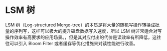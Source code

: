 # LSM 树

LSM 树（Log-structured Merge-tree）的本质是将大量的随机写操作转换成批量的序列写，这样可以极大的提升磁盘数据写入速度，所以 LSM 树非常适合对写操作效率有高要求的应用场景。，但是其对应付出的代价是读效率有所降低，这往往可以引入 Bloom Filter 或者缓存等优化措施来对读性能进行改善。

